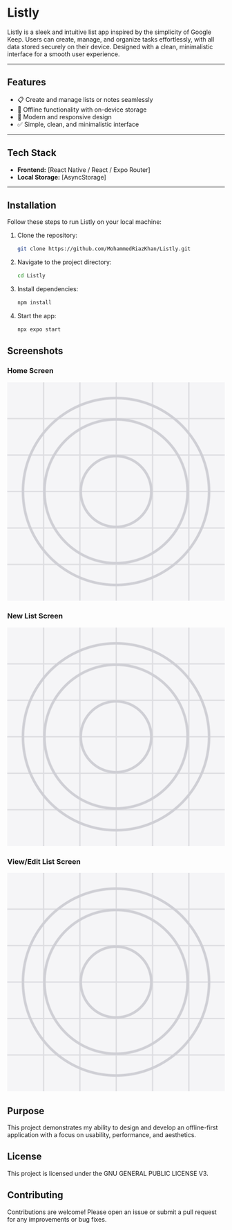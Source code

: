 # Listly

Listly is a sleek and intuitive list app inspired by the simplicity of Google Keep. Users can create, manage, and organize tasks effortlessly, with all data stored securely on their device. Designed with a clean, minimalistic interface for a smooth user experience.

---

## Features

- 📋 Create and manage lists or notes seamlessly
- 💾 Offline functionality with on-device storage
- 🎨 Modern and responsive design
- ✅ Simple, clean, and minimalistic interface

---

## Tech Stack

- **Frontend:** [React Native / React / Expo Router]
- **Local Storage:** [AsyncStorage]

---

## Installation

Follow these steps to run Listly on your local machine:

1. Clone the repository:

   ```bash
   git clone https://github.com/MohammedRiazKhan/Listly.git
   ```

2. Navigate to the project directory:

   ```bash
   cd Listly
   ```

3. Install dependencies:

   ```bash
   npm install
   ```

4. Start the app:
   ```bash
   npx expo start
   ```

## Screenshots

### Home Screen

![Lists](assets/icon.png)

### New List Screen

![Create List](assets/icon.png)

### View/Edit List Screen

![Edit List](assets/icon.png)

## Purpose

This project demonstrates my ability to design and develop an offline-first application with a focus on usability, performance, and aesthetics.

## License

This project is licensed under the GNU GENERAL PUBLIC LICENSE V3.

## Contributing

Contributions are welcome! Please open an issue or submit a pull request for any improvements or bug fixes.
